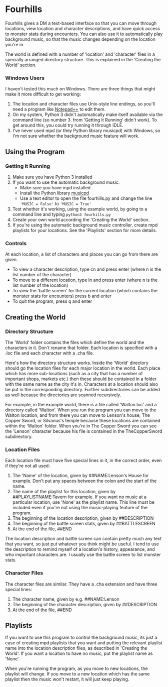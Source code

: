 
# Fourhills
Fourhills gives a DM a text-based interface so that you can move through locations, view location and character descriptions, and have quick access to monster stats during encounters. You can also use it to automatically play background music, so that the music changes depending on the location you're in.

The world is defined with a number of 'location' and 'character' files in a specially arranged directory structure. This is explained in the 'Creating the World' section.

### Windows Users
I haven't tested this much on Windows. There are three things that might make it more difficult to get working:

1. The location and character files use Unix-style line endings, so you'll need a program like [Notepad++](http://notepad-plus-plus.org/) to edit them.
2. On my system, Python 3 didn't automatically make itself available via the command line (so number 3. from 'Getting it Running' didn't work). To get around this, you could try running it through IDLE.
3. I've never used mpd (or they Python library musicpd) with Windows, so I'm not sure whether the background music feature will work.

## Using the Program

### Getting it Running
1. Make sure you have Python 3 installed
2. If you want to use the automatic background music:
   - Make sure you have mpd installed
   - Install the Python library [musicpd](https://pypi.python.org/pypi/python-musicpd)
   - Use a text editor to open the file fourhills.py and change the line `'MUSIC = False'` to `'MUSIC = True'`
3. Test whether it's working, using the example world, by going to a command line and typing `python3 fourhills.py`
4. Create your own world according the 'Creating the World' section.
5. If you're using the automatic background music controller, create mpd playlists for your locations. See the 'Playlists' section for more details.

### Controls
At each location, a list of characters and places you can go from there are given.

* To view a character description, type cn and press enter (where n is the list number of the character)
* To move to a different location, type ln and press enter (where n is the list number of the location)
* To view the 'battle screen' for the current location (which contains the monster stats for encounters) press b and enter
* To quit the program, press q and enter

## Creating the World

### Directory Structure
The 'World' folder contains the files which define the world and the characters in it. Don't rename that folder. Each location is specified with a .loc file and each character with a .cha file.

Here's how the directory structure works. Inside the 'World' directory should go the location files for each major location in the world. Each place which has more sub-locations (such as a city that has a number of important shops, markets etc.) then these should be contained in a folder with the same name as the city it's in. Characters at a location should also be put in the corresponding directory. Further subdirectories can be added as well because the directories are scanned recursively.

For example, in the example world, there is a file called 'Walton.loc' and a directory called 'Walton'. When you run the program you can move to the Walton location, and from there you can move to Lenson's house, The Copper Sword, or Silvanus's temple because these locations are contained within the 'Walton' folder. When you're in The Copper Sword you can see the 'Lenson' character because his file is contained in the TheCopperSword subdirectory.

### Location Files

Each location file must have five special lines in it, in the correct order, even if they're not all used:

1. The 'Name' of the location, given by ##NAME:Lenson's House for example. Don't put any spaces between the colon and the start of the name.
2. The name of the playlist for this location, given by ##PLAYLISTNAME:Tavern for example. If you want no music at a particular location, use 'None' as the playlist name. This line must be included even if you're not using the music-playing feature of the program.
3. The beginning of the location description, given by ##DESCRIPTION
4. The beginning of the battle screen stats, given by ##BATTLESCREEN
5. At the end of the file, ##END

The location description and battle screen can contain pretty much any text that you want, so just put whatever you think might be useful. I tend to use the description to remind myself of a location's history, appearance, and who important characters are. I usually use the battle screen to list monster stats.

### Character Files

The character files are similar. They have a .cha extension and have three special lines:

1. The character name, given by e.g. ##NAME:Lenson
3. The beginning of the character description, given by ##DESCRIPTION
5. At the end of the file, ##END

## Playlists
If you want to use this program to control the background music, its just a case of creating mpd playlists that you want and putting the relevant playlist name into the location description files, as described in 'Creating the World'. If you want a location to have no music, put the playlist name as 'None'.

When you're running the program, as you move to new locations, the playlist will change. If you move to a new location which has the same playlist then the music won't restart, it will just keep playing.
